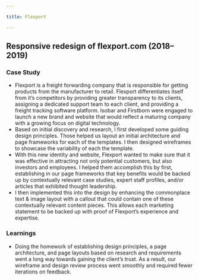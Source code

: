 ```yaml
---

title: Flexport

---
```


## Responsive redesign of flexport.com (2018–2019)

### Case Study

- Flexport is a freight forwarding company that is responsible for getting products from the manufacturer to retail. Flexport differentiates itself from it’s competitors by providing greater transparency to its clients, assigning a dedicated support team to each client, and providing a freight tracking software platform. Isobar and Firstborn were engaged to launch a new brand and website that would reflect a maturing company with a growing focus on digital technology.
- Based on initial discovery and research, I first developed some guiding design principles. Those helped us layout an initial architecture and page frameworks for each of the templates. I then designed wireframes to showcase the variability of each the template.
- With this new identity and website, Flexport wanted to make sure that it was effective in attracting not only potential customers, but also investors and employees. I helped them accomplish this by first, establishing in our page frameworks that key benefits would be backed up by contextually relevant case studies, expert staff profiles, and/or articles that exhibited thought leadership.
- I then implemented this into the design by enhancing the commonplace text & image layout with a callout that could contain one of these contextually relevant content pieces. This allows each marketing statement to be backed up with proof of Flexport’s experience and expertise.

### Learnings

- Doing the homework of establishing design principles, a page architecture, and page layouts based on research and requirements went a long way towards gaining the client’s trust. As a result, our wireframe and design review process went smoothly and required fewer iterations on feedback.